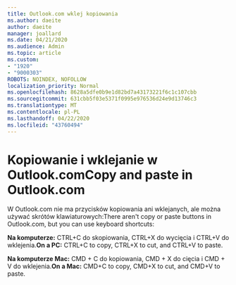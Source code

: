 ```yaml
---
title: Outlook.com wklej kopiowania
ms.author: daeite
author: daeite
manager: joallard
ms.date: 04/21/2020
ms.audience: Admin
ms.topic: article
ms.custom:
- "1920"
- "9000303"
ROBOTS: NOINDEX, NOFOLLOW
localization_priority: Normal
ms.openlocfilehash: 8628a5dfe0b9e1d82bd7a43173221f6c1c107cbb
ms.sourcegitcommit: 631cbb5f03e5371f0995e976536d24e9d13746c3
ms.translationtype: MT
ms.contentlocale: pl-PL
ms.lasthandoff: 04/22/2020
ms.locfileid: "43760494"
---
```

# <a name="copy-and-paste-in-outlookcom"></a><span data-ttu-id="949ad-102">Kopiowanie i wklejanie w Outlook.com</span><span class="sxs-lookup"><span data-stu-id="949ad-102">Copy and paste in Outlook.com</span></span>

<span data-ttu-id="949ad-103">W Outlook.com nie ma przycisków kopiowania ani wklejanych, ale można używać skrótów klawiaturowych:</span><span class="sxs-lookup"><span data-stu-id="949ad-103">There aren't copy or paste buttons in Outlook.com, but you can use keyboard shortcuts:</span></span>

<span data-ttu-id="949ad-104">**Na komputerze:** CTRL+C do skopiowania, CTRL+X do wycięcia i CTRL+V do wklejenia.</span><span class="sxs-lookup"><span data-stu-id="949ad-104">**On a PC:** CTRL+C to copy, CTRL+X to cut, and CTRL+V to paste.</span></span>

<span data-ttu-id="949ad-105">**Na komputerze Mac:** CMD + C do kopiowania, CMD + X do cięcia i CMD + V do wklejenia.</span><span class="sxs-lookup"><span data-stu-id="949ad-105">**On a Mac:** CMD+C to copy, CMD+X to cut, and CMD+V to paste.</span></span>